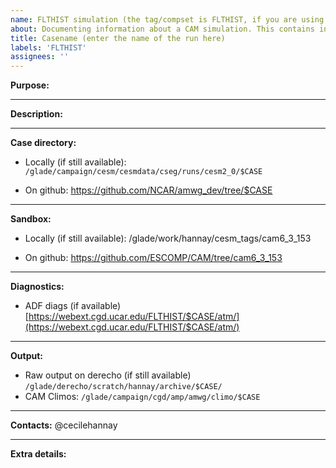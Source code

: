 ```yaml
---
name: FLTHIST simulation (the tag/compset is FLTHIST, if you are using another tag/compset, please customize accordingly)
about: Documenting information about a CAM simulation. This contains information about the location of the run directory, sandbox, etc 
title: Casename (enter the name of the run here)
labels: 'FLTHIST'
assignees: ''
---
```

**Purpose:**

___

**Description:**
___
**Case directory:**
- Locally (if still available):
`/glade/campaign/cesm/cesmdata/cseg/runs/cesm2_0/$CASE`

- On github:
https://github.com/NCAR/amwg_dev/tree/$CASE
___
**Sandbox:**
- Locally (if still available):
/glade/work/hannay/cesm_tags/cam6_3_153

- On github:
https://github.com/ESCOMP/CAM/tree/cam6_3_153
___
**Diagnostics:**
- ADF diags (if available)
[https://webext.cgd.ucar.edu/FLTHIST/$CASE/atm/](https://webext.cgd.ucar.edu/FLTHIST/$CASE/atm/)
___
**Output:**
- Raw output on derecho (if still available)
`/glade/derecho/scratch/hannay/archive/$CASE/`
- CAM Climos: `/glade/campaign/cgd/amp/amwg/climo/$CASE`
___
**Contacts:**
@cecilehannay
___
**Extra details:**
